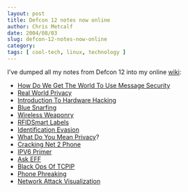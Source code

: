```yaml
---
layout: post
title: Defcon 12 notes now online
author: Chris Metcalf
date: 2004/08/03
slug: defcon-12-notes-now-online
category: 
tags: [ cool-tech, linux, technology ]
---
```


I've dumped all my notes from Defcon 12 into my online <a href="/wiki/">wiki</a>:
<ul>
<li><a href="/wiki/index.php/HowDoWeGetTheWorldToUseMessageSecurity" >How Do We Get The World To Use Message Security</a></li>
<li><a href="/wiki/index.php/RealWorldPrivacy">Real World Privacy</a></li>
<li><a href="/wiki/index.php/IntroductionToHardwareHacking">Introduction To Hardware Hacking</a></li>
<li><a href="/wiki/index.php/BlueSnarfing">Blue Snarfing</a></li>
<li><a href="/wiki/index.php/WirelessWeaponry">Wireless Weaponry</a></li>
<li><a href="/wiki/index.php/RFIDSmartLabels">RFIDSmart Labels</a></li>
<li><a href="/wiki/index.php/IdentificationEvasion">Identification Evasion</a></li>
<li><a href="/wiki/index.php/WhatDoYouMeanPrivacy">What Do You Mean Privacy</a>?</li>
<li><a href="/wiki/index.php/CrackingNet2Phone">Cracking Net 2 Phone</a></li>
<li><a href="/wiki/index.php/IPV6Primer">IPV6 Primer</a></li>
<li><a href="/wiki/index.php/AskEFF">Ask EFF</a></li>
<li><a href="/wiki/index.php/BlackOpsOfTCPIP">Black Ops Of TCPIP</a></li>
<li><a href="/wiki/index.php/PhonePhreaking">Phone Phreaking</a></li>
<li><a href="/wiki/index.php/NetworkAttackVisualization">Network Attack Visualization</a></li>
</ul>
